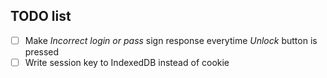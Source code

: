 ## TODO list
- [ ] Make *Incorrect login or pass* sign response everytime *Unlock* button is pressed
- [ ] Write session key to IndexedDB instead of cookie